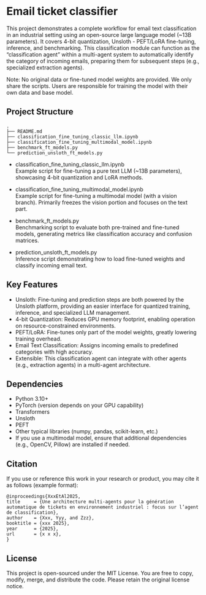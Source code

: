 # Email ticket classifier

This project demonstrates a complete workflow for email text classification in an industrial setting using an open-source large language model (~13B parameters). It covers 4-bit quantization, Unsloth - PEFT/LoRA fine-tuning, inference, and benchmarking. This classification module can function as the “classification agent” within a multi-agent system to automatically identify the category of incoming emails, preparing them for subsequent steps (e.g., specialized extraction agents).

Note: No original data or fine-tuned model weights are provided. We only share the scripts. Users are responsible for training the model with their own data and base model.


## Project Structure
```
.
├── README.md
├── classification_fine_tuning_classic_llm.ipynb
├── classification_fine_tuning_multimodal_model.ipynb
├── benchmark_ft_models.py
└── prediction_unsloth_ft_models.py
```

- classification_fine_tuning_classic_llm.ipynb <br/>
Example script for fine-tuning a pure text LLM (~13B parameters), showcasing 4-bit quantization and LoRA methods.

- classification_fine_tuning_multimodal_model.ipynb <br/>
Example script for fine-tuning a multimodal model (with a vision branch). Primarily freezes the vision portion and focuses on the text part.

- benchmark_ft_models.py <br/>
Benchmarking script to evaluate both pre-trained and fine-tuned models, generating metrics like classification accuracy and confusion matrices.

- prediction_unsloth_ft_models.py <br/>
Inference script demonstrating how to load fine-tuned weights and classify incoming email text.

## Key Features
- Unsloth: Fine-tuning and prediction steps are both powered by the Unsloth platform, providing an easier interface for quantized training, inference, and specialized LLM management.
- 4-bit Quantization: Reduces GPU memory footprint, enabling operation on resource-constrained environments.
- PEFT/LoRA: Fine-tunes only part of the model weights, greatly lowering training overhead.
- Email Text Classification: Assigns incoming emails to predefined categories with high accuracy.
- Extensible: This classification agent can integrate with other agents (e.g., extraction agents) in a multi-agent architecture.

## Dependencies
- Python 3.10+
- PyTorch (version depends on your GPU capability)
- Transformers
- Unsloth
- PEFT
- Other typical libraries (numpy, pandas, scikit-learn, etc.)
- If you use a multimodal model, ensure that additional dependencies (e.g., OpenCV, Pillow) are installed if needed.

## Citation
If you use or reference this work in your research or product, you may cite it as follows (example format): <br/>
```
@inproceedings{XxxEtAl2025,
title     = {Une architecture multi-agents pour la génération automatique de tickets en environnement industriel : focus sur l’agent de classification},
author    = {Xxx, Yyy, and Zzz},
booktitle = {xxx 2025},
year      = {2025},
url       = {x x x},
}
```
## License
This project is open-sourced under the MIT License. You are free to copy, modify, merge, and distribute the code. Please retain the original license notice.